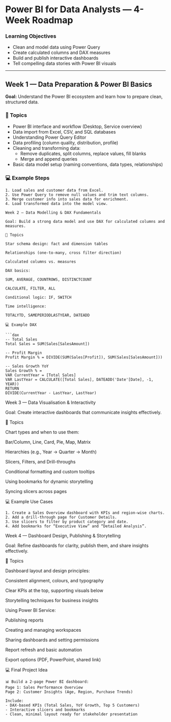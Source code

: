 # Power BI for Data Analysts — 4-Week Roadmap

### Learning Objectives

- Clean and model data using Power Query
- Create calculated columns and DAX measures
- Build and publish interactive dashboards
- Tell compelling data stories with Power BI visuals

---

## **Week 1 — Data Preparation & Power BI Basics**
**Goal:** Understand the Power BI ecosystem and learn how to prepare clean, structured data.

### 🔹 Topics
- Power BI interface and workflow (Desktop, Service overview)
- Data import from Excel, CSV, and SQL databases
- Understanding Power Query Editor
- Data profiling (column quality, distribution, profile)
- Cleaning and transforming data:
  - Remove duplicates, split columns, replace values, fill blanks
  - Merge and append queries
- Basic data model setup (naming conventions, data types, relationships)

### 💻 Example Steps
```text
1. Load sales and customer data from Excel.
2. Use Power Query to remove null values and trim text columns.
3. Merge customer info into sales data for enrichment.
4. Load transformed data into the model view.

Week 2 — Data Modelling & DAX Fundamentals

Goal: Build a strong data model and use DAX for calculated columns and measures.

🔹 Topics

Star schema design: fact and dimension tables

Relationships (one-to-many, cross filter direction)

Calculated columns vs. measures

DAX basics:

SUM, AVERAGE, COUNTROWS, DISTINCTCOUNT

CALCULATE, FILTER, ALL

Conditional logic: IF, SWITCH

Time intelligence:

TOTALYTD, SAMEPERIODLASTYEAR, DATEADD

💻 Example DAX

```dax
-- Total Sales
Total Sales = SUM(Sales[SalesAmount])

-- Profit Margin
Profit Margin % = DIVIDE(SUM(Sales[Profit]), SUM(Sales[SalesAmount]))

-- Sales Growth YoY
Sales Growth % = 
VAR CurrentYear = [Total Sales]
VAR LastYear = CALCULATE([Total Sales], DATEADD('Date'[Date], -1, YEAR))
RETURN
DIVIDE(CurrentYear - LastYear, LastYear)
```

Week 3 — Data Visualisation & Interactivity

Goal: Create interactive dashboards that communicate insights effectively.

🔹 Topics

Chart types and when to use them:

Bar/Column, Line, Card, Pie, Map, Matrix

Hierarchies (e.g., Year → Quarter → Month)

Slicers, Filters, and Drill-throughs

Conditional formatting and custom tooltips

Using bookmarks for dynamic storytelling

Syncing slicers across pages

💻 Example Use Cases

```text
1. Create a Sales Overview dashboard with KPIs and region-wise charts.
2. Add a drill-through page for Customer Details.
3. Use slicers to filter by product category and date.
4. Add bookmarks for “Executive View” and “Detailed Analysis”.
```

Week 4 — Dashboard Design, Publishing & Storytelling

Goal: Refine dashboards for clarity, publish them, and share insights effectively.

🔹 Topics

Dashboard layout and design principles:

Consistent alignment, colours, and typography

Clear KPIs at the top, supporting visuals below

Storytelling techniques for business insights

Using Power BI Service:

Publishing reports

Creating and managing workspaces

Sharing dashboards and setting permissions

Report refresh and basic automation

Export options (PDF, PowerPoint, shared link)

💻 Final Project Idea

```text
📊 Build a 2-page Power BI dashboard:
Page 1: Sales Performance Overview
Page 2: Customer Insights (Age, Region, Purchase Trends)

Include:
- DAX-based KPIs (Total Sales, YoY Growth, Top 5 Customers)
- Interactive slicers and bookmarks
- Clean, minimal layout ready for stakeholder presentation
```
